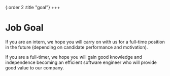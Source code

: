 {:order 2
 :title "goal"}
+++

# Job Goal 

If you are an intern, we hope you will carry on with us for a full-time position in the future (depending on candidate performance and motivation).

If you are a full-timer, we hope you will gain good knowledge and independence becoming an efficient software engineer who will provide good value to our company.